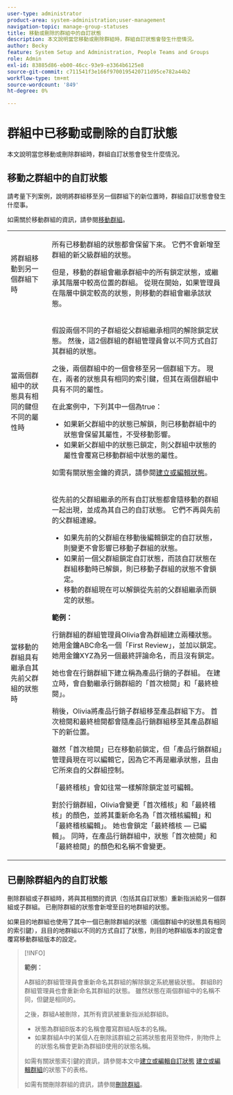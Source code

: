 ```yaml
---
user-type: administrator
product-area: system-administration;user-management
navigation-topic: manage-group-statuses
title: 移動或刪除的群組中的自訂狀態
description: 本文說明當您移動或刪除群組時，群組自訂狀態會發生什麼情況。
author: Becky
feature: System Setup and Administration, People Teams and Groups
role: Admin
exl-id: 83885d86-eb00-46cc-93e9-e3364b6125e8
source-git-commit: c711541f3e166f9700195420711d95ce782a44b2
workflow-type: tm+mt
source-wordcount: '849'
ht-degree: 0%

---
```


# 群組中已移動或刪除的自訂狀態

本文說明當您移動或刪除群組時，群組自訂狀態會發生什麼情況。

## 移動之群組中的自訂狀態

請考量下列案例，說明將群組移至另一個群組下的新位置時，群組自訂狀態會發生什麼事。

如需關於移動群組的資訊，請參閱[移動群組](../../../administration-and-setup/manage-groups/create-and-manage-groups/move-a-group.md)。

<table style="table-layout:auto"> 
 <col> 
 </col> 
 <col> 
 </col> 
 <tbody> 
  <tr> 
   <td role="rowheader">將群組移動到另一個群組下時 </td> 
   <td> <p>所有已移動群組的狀態都會保留下來。 它們不會新增至群組的新父級群組的狀態。</p> <p>但是，移動的群組會繼承群組中的所有鎖定狀態，或繼承其階層中較高位置的群組。 從現在開始，如果管理員在階層中鎖定較高的狀態，則移動的群組會繼承該狀態。</p> </td> 
  </tr> 
  <tr> 
   <td role="rowheader">當兩個群組中的狀態具有相同的鍵但不同的屬性時</td> 
   <td> <p>假設兩個不同的子群組從父群組繼承相同的解除鎖定狀態。 然後，這2個群組的群組管理員會以不同方式自訂其群組的狀態。</p> <p>之後，兩個群組中的一個會移至另一個群組下方。 現在，兩者的狀態具有相同的索引鍵，但其在兩個群組中具有不同的屬性。</p> <p>在此案例中，下列其中一個為true：</p> 
    <ul> 
     <li>如果新父群組中的狀態已解鎖，則已移動群組中的狀態會保留其屬性，不受移動影響。</li> 
     <li>如果新父群組中的狀態已鎖定，則父群組中狀態的屬性會覆寫已移動群組中狀態的屬性。</li> 
    </ul> <p>如需有關狀態金鑰的資訊，請參閱<a href="../../../administration-and-setup/customize-workfront/creating-custom-status-and-priority-labels/create-or-edit-a-status.md" class="MCXref xref">建立或編輯狀態</a>。</p> </td> 
  </tr> 
  <tr> 
   <td>當移動的群組具有繼承自其先前父群組的狀態時 </td> 
   <td> <p>從先前的父群組繼承的所有自訂狀態都會隨移動的群組一起出現，並成為其自己的自訂狀態。 它們不再與先前的父群組連線。</p> 
    <ul> 
     <li>如果先前的父群組在移動後編輯鎖定的自訂狀態，則變更不會影響已移動子群組的狀態。</li> 
     <li>如果前一個父群組鎖定自訂狀態，而該自訂狀態在群組移動時已解鎖，則已移動子群組的狀態不會鎖定。</li> 
     <li>移動的群組現在可以解鎖從先前的父群組繼承而鎖定的狀態。</li> 
    </ul> 
     <p><b>範例：</b><p> 
     <p>行銷群組的群組管理員Olivia會為群組建立兩種狀態。 她用金鑰ABC命名一個「First Review」，並加以鎖定。 她用金鑰XYZ為另一個最終評論命名，而且沒有鎖定。</p> 
     <p>她也會在行銷群組下建立稱為產品行銷的子群組。 在建立時，會自動繼承行銷群組的「首次檢閱」和「最終檢閱」。</p> 
     <p>稍後，Olivia將產品行銷子群組移至產品群組下方。 首次檢閱和最終檢閱都會隨產品行銷群組移至其產品群組下的新位置。</p> 
     <p>雖然「首次檢閱」已在移動前鎖定，但「產品行銷群組」管理員現在可以編輯它，因為它不再是繼承狀態，且由它所來自的父群組控制。</p> 
     <p>「最終稽核」會如往常一樣解除鎖定並可編輯。</p> 
     <p>對於行銷群組，Olivia會變更「首次稽核」和「最終稽核」的顏色，並將其重新命名為「首次稽核編輯」和「最終稽核編輯」。 她也會鎖定「最終稽核 — 已編輯」。 同時，在產品行銷群組中，狀態「首次檢閱」和「最終檢閱」的顏色和名稱不會變更。</p> 
    </div> </td> 
  </tr> 
 </tbody> 
</table>

## 已刪除群組內的自訂狀態

刪除群組或子群組時，將與其相關的資訊（包括其自訂狀態）重新指派給另一個群組或子群組。 已刪除群組的狀態會新增至目的地群組的狀態。

如果目的地群組也使用了其中一個已刪除群組的狀態（兩個群組中的狀態具有相同的索引鍵），且目的地群組以不同的方式自訂了狀態，則目的地群組版本的設定會覆寫移動群組版本的設定。

>[!INFO]
>
>**範例：**
>
>A群組的群組管理員會重新命名其群組的解除鎖定系統層級狀態。 群組B的群組管理員也會重新命名其群組的狀態。 雖然狀態在兩個群組中的名稱不同，但鍵是相同的。
>
>之後，群組A被刪除，其所有資訊被重新指派給群組B。
>
>* 狀態為群組B版本的名稱會覆寫群組A版本的名稱。
>* 如果群組A中的某個人在刪除該群組之前將狀態套用至物件，則物件上的狀態名稱會更新為群組B使用的狀態名稱。
>
>如需有關狀態索引鍵的資訊，請參閱本文中[建立或編輯自訂狀態](../../../administration-and-setup/customize-workfront/creating-custom-status-and-priority-labels/create-or-edit-a-status.md#create) [建立或編輯群組](../../../administration-and-setup/manage-groups/manage-group-statuses/create-or-edit-a-group-status.md#create)的狀態下的表格。
>
>如需有關刪除群組的資訊，請參閱[刪除群組](../../../administration-and-setup/manage-groups/create-and-manage-groups/delete-a-group.md)。
